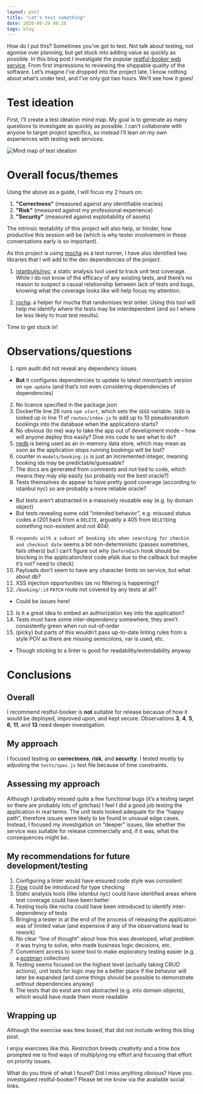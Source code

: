 ```yaml
---
layout: post
title: "Let's test something"
date: 2020-06-29 08:26
tags: blog
---
```


How do I put this? Sometimes you’ve got to test. Not talk about testing, not agonise over planning, but get stuck into adding value as quickly as possible. In this blog post I investigate the popular [restful-booker web service](https://github.com/mwinteringham/restful-booker). From first impressions to reviewing the shippable quality of the software. Let’s imagine I’ve dropped into the project late, I know nothing about what’s under test, and I’ve only got two hours. We’ll see how it goes!

# Test ideation

First, I’ll create a test ideation mind map. My goal is to generate as many questions to investigate as quickly as possible. I can’t collaborate with anyone to target project specifics, so instead I’ll lean on my own experiences with testing web services.

![Mind map of test ideation](https://josephward.tech/assets/img/image--001.png)

# Overall focus/themes

Using the above as a guide, I will focus my 2 hours on:

1. **"Correctness"** (measured against any identifiable oracles)
2. **"Risk"** (measured against my professional experience)
3. **"Security"** (measured against exploitability of assets)

The intrinsic testability of this project will also help, or hinder, how productive this session will be (which is why tester involvement in these conversations early is so important).

As this project is using [mocha](https://mochajs.org/) as a test runner, I have also identified two libraries that I will add to the dev dependencies of the project.

1. [istanbuljs/nyc](https://github.com/istanbuljs/nyc): a static analysis tool used to track unit test coverage. While I do not know of the efficacy of any existing tests, and there’s no reason to suspect a causal relationship between lack of tests and bugs, knowing what the coverage looks like will help focus my attention.

2. [rocha](https://github.com/bahmutov/rocha): a helper for mocha that randomises test order. Using this tool will help me identify where the tests may be interdependent (and so I where be less likely to trust test results).

Time to get stuck in!

# Observations/questions

1. npm audit did not reveal any dependency issues
* **But** it configures dependencies to update to latest minor/patch version on `npm update` (and that’s not even considering dependencies of dependencies)
2. No licence specified in the package.json
3. Dockerfile line 26 runs `npm start`, which sets the `SEED` variable. `SEED` is looked up in line 11 of `routes/index.js` to add up to 10 pseudorandom bookings into the database when the applications starts?
4. No obvious (to me) way to take the app out of development mode – how will anyone deploy this easily? Dive into code to see what to do?
5. [nedb](https://github.com/louischatriot/nedb) is being used as an in-memory data store, which may mean as soon as the application stops running bookings will be lost?
6. counter in `models/booking.js` is just an incremented integer, meaning booking ids may be predictable/guessable?
7. The docs are generated from comments and not tied to code, which means they may slip easily (so probably not the best oracle?)
8. Tests themselves do appear to have pretty good coverage (according to istanbul nyc) so are probably a more reliable oracle?
* But tests aren’t abstracted in a massively reusable way (e.g. by domain object)
* But tests revealing some odd “intended behavior”, e.g. misused status codes a (201 back from a `DELETE`, arguably a 405 from `DELETE`ing something non-existent and not 404)
9. `responds with a subset of booking ids when searching for checkin and checkout date` seems a bit non-deterministic (passes sometimes, fails others) but I can’t figure out why (`beforeEach` hook should be blocking in the application/test code afaik due to the callback but maybe it’s not? need to check)
10. Payloads don’t seem to have any character limits on service, but what about db? 
11. XSS injection opportunities (as no filtering is happening)?
12. `/booking/:id` `PATCH` route not covered by any tests at all?
* Could be issues here!
13. Is it a great idea to embed an authorization key into the application?
14. Tests must have some inter-dependency somewhere, they aren’t consistently green when run out-of-order
15. (picky) but parts of this wouldn’t pass up-to-date linting rules from a style POV as there are missing semicolons, var is used, etc.
* Though sticking to a linter is good for readability/extendability anyway

# Conclusions
## Overall

I recommend restful-booker is **not** suitable for release because of how it would be deployed, improved upon, and kept secure. Observations **3**, **4**, **5**, **6**, **11**, and **13** need deeper investigation.

## My approach

I focused testing on **correctness**, **risk**, and **security**. I tested mostly by adjusting the `tests/spec.js` test file because of time constraints.

## Assessing my approach

Although I probably missed quite a few functional bugs (it’s a testing target so there are probably lots of gotchas) I feel I did a good job testing the application in real terms. The unit tests looked adequate for the “happy path”, therefore issues were likely to be found in unusual edge cases. Instead, I focused my investigation on “deeper” issues, like whether the service was suitable for release commercially and, if it was, what the consequences might be..

## My recommendations for future development/testing

1. Configuring a linter would have ensured code style was consistent
2. [Flow](https://flow.org/) could be introduced for type checking
3. Static analysis tools (like istanbul nyc) could have identified areas where test coverage could have been better
4. Testing tools like rocha could have been introduced to identify inter-dependency of tests
5. Bringing a tester in at the end of the process of releasing the application was of limited value (and expensive if any of the observations lead to rework)
6. No clear “line of thought” about how this was developed, what problem it was trying to solve, who made business logic decisions, etc.
7. Convenient access to some tool to make exploratory testing easier (e.g. a [postman](https://www.postman.com/) collection)
8. Testing seems focused on the highest level (actually taking CRUD actions), unit tests for logic may be a better place if the behavior will later be expanded (and some things should be possible to demonstrate without dependencies anyway)
9. The tests that do exist are not abstracted (e.g. into domain objects), which would have made them more readable

## Wrapping up

Although the exercise was time boxed, that did not include writing this blog post.

I enjoy exercises like this. Restriction breeds creativity and a time box prompted me to find ways of multiplying my effort and focusing that effort on priority issues.

What do you think of what I found? Did I miss anything obvious? Have you. investigated restful-booker? Please let me know via the available social links.
